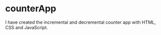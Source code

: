 # counterApp
I have created the incremental and decremental counter app with HTML, CSS and JavaScript.

